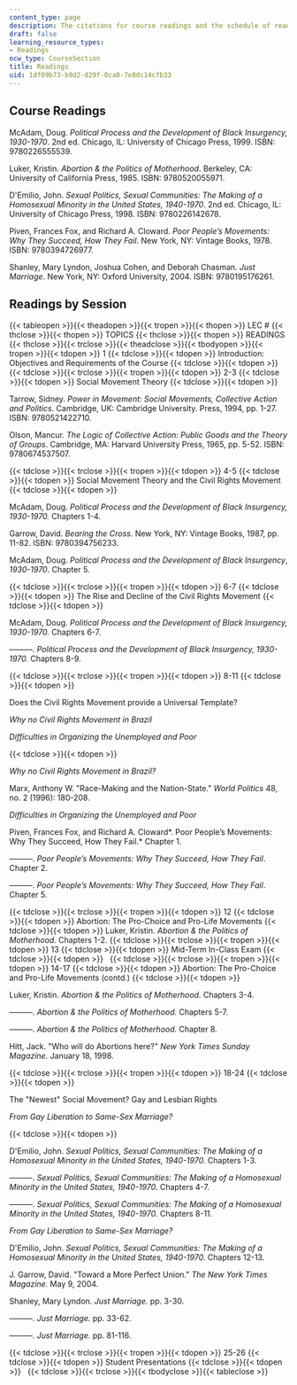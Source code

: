 ```yaml
---
content_type: page
description: The citations for course readings and the schedule of readings by session.
draft: false
learning_resource_types:
- Readings
ocw_type: CourseSection
title: Readings
uid: 1df09b73-b9d2-d29f-0ca0-7e8dc14cfb33
---
```

## Course Readings

McAdam, Doug. *Political Process and the Development of Black Insurgency, 1930-1970*. 2nd ed. Chicago, IL: University of Chicago Press, 1999. ISBN: 9780226555539.

Luker, Kristin. *Abortion & the Politics of Motherhood*. Berkeley, CA: University of California Press, 1985. ISBN: 9780520055971.

D'Emilio, John. *Sexual Politics, Sexual Communities: The Making of a Homosexual Minority in the United States, 1940-1970*. 2nd ed. Chicago, IL: University of Chicago Press, 1998. ISBN: 9780226142678.

Piven, Frances Fox, and Richard A. Cloward. *Poor People’s Movements: Why They Succeed, How They Fail*. New York, NY: Vintage Books, 1978. ISBN: 9780394726977.

Shanley, Mary Lyndon, Joshua Cohen, and Deborah Chasman. *Just Marriage*. New York, NY: Oxford University, 2004. ISBN: 9780195176261.

## Readings by Session

{{< tableopen >}}{{< theadopen >}}{{< tropen >}}{{< thopen >}}
LEC #
{{< thclose >}}{{< thopen >}}
TOPICS
{{< thclose >}}{{< thopen >}}
READINGS
{{< thclose >}}{{< trclose >}}{{< theadclose >}}{{< tbodyopen >}}{{< tropen >}}{{< tdopen >}}
1
{{< tdclose >}}{{< tdopen >}}
Introduction: Objectives and Requirements of the Course
{{< tdclose >}}{{< tdopen >}}
 
{{< tdclose >}}{{< trclose >}}{{< tropen >}}{{< tdopen >}}
2-3
{{< tdclose >}}{{< tdopen >}}
Social Movement Theory
{{< tdclose >}}{{< tdopen >}}

Tarrow, Sidney. *Power in Movement: Social Movements, Collective Action and Politics.* Cambridge, UK: Cambridge University. Press, 1994, pp. 1-27. ISBN: 9780521422710.

Olson, Mancur. *The Logic of Collective Action: Public Goods and the Theory of Groups*. Cambridge, MA: Harvard University Press, 1965, pp. 5-52. ISBN: 9780674537507.

{{< tdclose >}}{{< trclose >}}{{< tropen >}}{{< tdopen >}}
4-5
{{< tdclose >}}{{< tdopen >}}
Social Movement Theory and the Civil Rights Movement
{{< tdclose >}}{{< tdopen >}}

McAdam, Doug. *Political Process and the Development of Black Insurgency, 1930-1970.* Chapters 1-4.

Garrow, David. *Bearing the Cross*. New York, NY: Vintage Books, 1987, pp. 11-82. ISBN: 9780394756233.

McAdam, Doug. *Political Process and the Development of Black Insurgency*, *1930-1970*. Chapter 5.

{{< tdclose >}}{{< trclose >}}{{< tropen >}}{{< tdopen >}}
6-7
{{< tdclose >}}{{< tdopen >}}
The Rise and Decline of the Civil Rights Movement
{{< tdclose >}}{{< tdopen >}}

McAdam, Doug. *Political Process and the Development of Black Insurgency, 1930-1970.* Chapters 6-7.

———. *Political Process and the Development of Black Insurgency, 1930-1970.* Chapters 8-9.

{{< tdclose >}}{{< trclose >}}{{< tropen >}}{{< tdopen >}}
8-11
{{< tdclose >}}{{< tdopen >}}

Does the Civil Rights Movement provide a Universal Template?

*Why no Civil Rights Movement in Brazil*

*Difficulties in Organizing the Unemployed and Poor*

{{< tdclose >}}{{< tdopen >}}

*Why no Civil Rights Movement in Brazil?*

Marx, Anthony W. "Race-Making and the Nation-State." *World Politics* 48, no. 2 (1996): 180-208.

*Difficulties in Organizing the Unemployed and Poor*

Piven, Frances Fox, and Richard A. Cloward*. Poor People’s Movements: Why They Succeed, How They Fail.* Chapter 1.

———. *Poor People’s Movements: Why They Succeed, How They Fail*. Chapter 2.

———. *Poor People’s Movements: Why They Succeed, How They Fail*. Chapter 5.

{{< tdclose >}}{{< trclose >}}{{< tropen >}}{{< tdopen >}}
12
{{< tdclose >}}{{< tdopen >}}
Abortion: The Pro-Choice and Pro-Life Movements
{{< tdclose >}}{{< tdopen >}}
Luker, Kristin. *Abortion & the Politics of Motherhood.* Chapters 1-2.
{{< tdclose >}}{{< trclose >}}{{< tropen >}}{{< tdopen >}}
13
{{< tdclose >}}{{< tdopen >}}
Mid-Term In-Class Exam
{{< tdclose >}}{{< tdopen >}}
 
{{< tdclose >}}{{< trclose >}}{{< tropen >}}{{< tdopen >}}
14-17
{{< tdclose >}}{{< tdopen >}}
Abortion: The Pro-Choice and Pro-Life Movements (contd.)
{{< tdclose >}}{{< tdopen >}}

Luker, Kristin. *Abortion & the Politics of Motherhood.* Chapters 3-4.

———. *Abortion & the Politics of Motherhood.* Chapters 5-7.

———. *Abortion & the Politics of Motherhood.* Chapter 8.

Hitt, Jack. "Who will do Abortions here?" *New York Times Sunday Magazine.* January 18, 1998.

{{< tdclose >}}{{< trclose >}}{{< tropen >}}{{< tdopen >}}
18-24
{{< tdclose >}}{{< tdopen >}}

The "Newest" Social Movement? Gay and Lesbian Rights

*From Gay Liberation to Same-Sex Marriage?*

{{< tdclose >}}{{< tdopen >}}

D'Emilio, John. *Sexual Politics, Sexual Communities: The Making of a Homosexual Minority in the United States, 1940-1970.* Chapters 1-3.

———. *Sexual Politics, Sexual Communities: The Making of a Homosexual Minority in the United States, 1940-1970.* Chapters 4-7.

———. *Sexual Politics, Sexual Communities: The Making of a Homosexual Minority in the United States, 1940-1970.* Chapters 8-11.

*From Gay Liberation to Same-Sex Marriage?*

D'Emilio, John. *Sexual Politics, Sexual Communities: The Making of a Homosexual Minority in the United States, 1940-1970.* Chapters 12-13.

J. Garrow, David. "Toward a More Perfect Union." *The New York Times Magazine.* May 9, 2004.

Shanley, Mary Lyndon. *Just Marriage.* pp. 3-30.

———. *Just Marriage.* pp. 33-62.

———. *Just Marriage.* pp. 81-116.

{{< tdclose >}}{{< trclose >}}{{< tropen >}}{{< tdopen >}}
25-26
{{< tdclose >}}{{< tdopen >}}
Student Presentations
{{< tdclose >}}{{< tdopen >}}
 
{{< tdclose >}}{{< trclose >}}{{< tbodyclose >}}{{< tableclose >}}